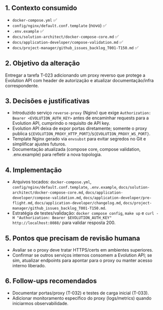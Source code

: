 ## 1. Contexto consumido
- `docker-compose.yml` ✅
- `config/nginx/default.conf.template` (novo) ✅
- `.env.example` ✅
- `docs/solution-architect/docker-compose-core.md` ✅
- `docs/application-developer/compose-validation.md` ✅
- `docs/project-manager/github_issues_backlog_T001-T150.md` ✅

## 2. Objetivo da alteração
Entregar a tarefa T-023 adicionando um proxy reverso que protege a Evolution API com header de autorização e atualizar documentação/infra correspondente.

## 3. Decisões e justificativas
- Introduzido serviço `reverse-proxy` (Nginx) que exige `Authorization: Bearer <EVOLUTION_AUTH_KEY>` antes de encaminhar requests para a Evolution API, cumprindo o requisito de API key.
- Evolution API deixa de expor portas diretamente; somente o proxy publica `${EVOLUTION_PROXY_HTTP_PORT}`/`${EVOLUTION_PROXY_WS_PORT}`.
- Template Nginx gerado via `envsubst` para evitar segredos no Git e simplificar ajustes futuros.
- Documentação atualizada (compose core, compose validation, .env.example) para refletir a nova topologia.

## 4. Implementação
- Arquivos tocados: `docker-compose.yml`, `config/nginx/default.conf.template`, `.env.example`, `docs/solution-architect/docker-compose-core.md`, `docs/application-developer/compose-validation.md`, `docs/application-developer/pre-flight.md`, `docs/application-developer/changelog.md`, `docs/project-manager/github_issues_backlog_T001-T150.md`.
- Estratégia de testes/validação: `docker compose config`, `make up` e `curl -H "Authorization: Bearer $EVOLUTION_AUTH_KEY" http://localhost:8088/` para validar resposta 200.

## 5. Pontos que precisam de revisão humana
- Avaliar se o proxy deve tratar HTTPS/certs em ambientes superiores.
- Confirmar se outros serviços internos consomem a Evolution API; se sim, atualizar endpoints para apontar para o proxy ou manter acesso interno liberado.

## 6. Follow-ups recomendados
- Documentar portas/proxy (T-032) e testes de carga inicial (T-033).
- Adicionar monitoramento específico do proxy (logs/metrics) quando iniciarmos observabilidade.
